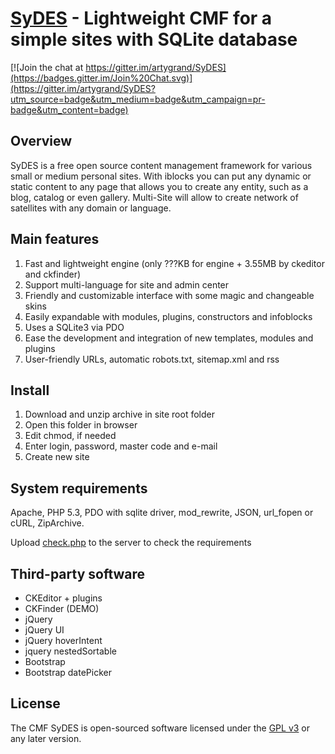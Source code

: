 # [SyDES](http://sydes.ru) - Lightweight CMF for a simple sites with SQLite database

[![Join the chat at https://gitter.im/artygrand/SyDES](https://badges.gitter.im/Join%20Chat.svg)](https://gitter.im/artygrand/SyDES?utm_source=badge&utm_medium=badge&utm_campaign=pr-badge&utm_content=badge)

## Overview

SyDES is a free open source content management framework for various small or medium  personal sites. With iblocks you can put any dynamic or static content to any page that allows you to create any entity, such as a blog, catalog or even gallery. Multi-Site will allow to create network of satellites with any domain or language.

## Main features

1. Fast and lightweight engine (only ???KB for engine + 3.55MB by ckeditor and ckfinder)
2. Support multi-language for site and admin center
3. Friendly and customizable interface with some magic and changeable skins
4. Easily expandable with modules, plugins, constructors and infoblocks
5. Uses a SQLite3 via PDO
6. Ease the development and integration of new templates, modules and plugins
7. User-friendly URLs, automatic robots.txt, sitemap.xml and rss

## Install

1. Download and unzip archive in site root folder
2. Open this folder in browser
3. Edit chmod, if needed
4. Enter login, password, master code and e-mail
5. Create new site

## System requirements

Apache, PHP 5.3, PDO with sqlite driver, mod_rewrite, JSON, url_fopen or cURL, ZipArchive.

Upload [check.php](check.php) to the server to check the requirements

## Third-party software

+ CKEditor + plugins
+ CKFinder (DEMO)
+ jQuery
+ jQuery UI
+ jQuery hoverIntent
+ jquery nestedSortable
+ Bootstrap
+ Bootstrap datePicker

## License

The CMF SyDES is open-sourced software licensed under the [GPL v3](LICENSE) or any later version.
